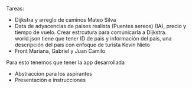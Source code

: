 Tareas:
- Dijkstra y arreglo de caminos
Mateo Silva
- Data de adyacencias de paises realista (Puentes aereos) (IA), precio y tiempo de vuelo. Crear estrcutura para comunicarla a Dijkstra. world.json tiene que tener ID de pais y información del pais, una descripción del país con enfoque de turista
Kevin Nieto
- Front
Mariana, Gabriel y Juan Camilo


Para esto tenemos que tener la app desarrollada
- Abstraccion para los aspirantes
- Presentación e instrucciones
